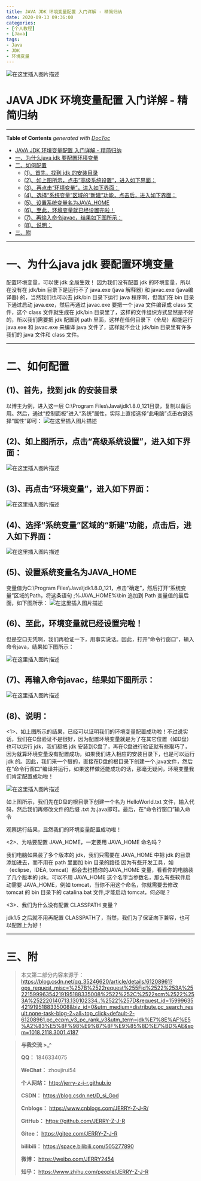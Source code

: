```yaml
---
title: JAVA JDK 环境变量配置 入门详解 - 精简归纳
date: 2020-09-13 09:36:00
categories: 
- [个人教程]
- [Java]
tags:
- Java
- JDK
- 环境变量
---
```

![在这里插入图片描述](https://img-blog.csdnimg.cn/20200913230551142.png)

<!--more-->

# JAVA JDK 环境变量配置 入门详解 - 精简归纳

---

<!-- START doctoc generated TOC please keep comment here to allow auto update -->
<!-- DON'T EDIT THIS SECTION, INSTEAD RE-RUN doctoc TO UPDATE -->
**Table of Contents**  *generated with [DocToc](https://github.com/thlorenz/doctoc)*

- [JAVA JDK 环境变量配置 入门详解 - 精简归纳](#java-jdk-%E7%8E%AF%E5%A2%83%E5%8F%98%E9%87%8F%E9%85%8D%E7%BD%AE-%E5%85%A5%E9%97%A8%E8%AF%A6%E8%A7%A3---%E7%B2%BE%E7%AE%80%E5%BD%92%E7%BA%B3)
- [一、为什么java jdk 要配置环境变量](#%E4%B8%80%E4%B8%BA%E4%BB%80%E4%B9%88java-jdk-%E8%A6%81%E9%85%8D%E7%BD%AE%E7%8E%AF%E5%A2%83%E5%8F%98%E9%87%8F)
- [二、如何配置](#%E4%BA%8C%E5%A6%82%E4%BD%95%E9%85%8D%E7%BD%AE)
  - [(1)、首先，找到 jdk 的安装目录](#1%E9%A6%96%E5%85%88%E6%89%BE%E5%88%B0-jdk-%E7%9A%84%E5%AE%89%E8%A3%85%E7%9B%AE%E5%BD%95)
  - [(2)、如上图所示，点击“高级系统设置”，进入如下界面：](#2%E5%A6%82%E4%B8%8A%E5%9B%BE%E6%89%80%E7%A4%BA%E7%82%B9%E5%87%BB%E9%AB%98%E7%BA%A7%E7%B3%BB%E7%BB%9F%E8%AE%BE%E7%BD%AE%E8%BF%9B%E5%85%A5%E5%A6%82%E4%B8%8B%E7%95%8C%E9%9D%A2)
  - [(3)、再点击“环境变量”，进入如下界面：](#3%E5%86%8D%E7%82%B9%E5%87%BB%E7%8E%AF%E5%A2%83%E5%8F%98%E9%87%8F%E8%BF%9B%E5%85%A5%E5%A6%82%E4%B8%8B%E7%95%8C%E9%9D%A2)
  - [(4)、选择“系统变量”区域的“新建”功能，点击后，进入如下界面：](#4%E9%80%89%E6%8B%A9%E7%B3%BB%E7%BB%9F%E5%8F%98%E9%87%8F%E5%8C%BA%E5%9F%9F%E7%9A%84%E6%96%B0%E5%BB%BA%E5%8A%9F%E8%83%BD%E7%82%B9%E5%87%BB%E5%90%8E%E8%BF%9B%E5%85%A5%E5%A6%82%E4%B8%8B%E7%95%8C%E9%9D%A2)
  - [(5)、设置系统变量名为JAVA_HOME](#5%E8%AE%BE%E7%BD%AE%E7%B3%BB%E7%BB%9F%E5%8F%98%E9%87%8F%E5%90%8D%E4%B8%BAjava_home)
  - [(6)、至此，环境变量就已经设置完啦！](#6%E8%87%B3%E6%AD%A4%E7%8E%AF%E5%A2%83%E5%8F%98%E9%87%8F%E5%B0%B1%E5%B7%B2%E7%BB%8F%E8%AE%BE%E7%BD%AE%E5%AE%8C%E5%95%A6)
  - [(7)、再输入命令javac，结果如下图所示：](#7%E5%86%8D%E8%BE%93%E5%85%A5%E5%91%BD%E4%BB%A4javac%E7%BB%93%E6%9E%9C%E5%A6%82%E4%B8%8B%E5%9B%BE%E6%89%80%E7%A4%BA)
  - [(8)、说明：](#8%E8%AF%B4%E6%98%8E)
- [三、附](#%E4%B8%89%E9%99%84)

<!-- END doctoc generated TOC please keep comment here to allow auto update -->

---

# 一、为什么java jdk 要配置环境变量
配置环境变量，可以使 jdk 全局生效！
因为我们没有配置 jdk 的环境变量，所以在没有在 jdk/bin 目录下是运行不了 java.exe (java 解释器) 和 javac.exe (java编译器) 的，当然我们也可以去 jdk/bin 目录下运行 java 程序啊，但我们在 bin 目录下通过启动 java.exe，然后再通过 javac.exe 要把一个 java 文件编译成 class 文件，这个 class 文件就生成在 jdk/bin 目录里了，这样的文件组织方式显然是不好的，所以我们需要把 jdk 配置到 path 里面，这样在任何目录下（全局）都能运行 java.exe 和 javac.exe 来编译 java 文件了，这样就不会让 jdk/bin 目录里有许多我们的 java 文件和 class 文件。

---
# 二、如何配置

## (1)、首先，找到 jdk 的安装目录
以博主为例，进入这一层 C:\Program Files\Java\jdk1.8.0_121目录，复制以备后用。然后，通过“控制面板”进入“系统”属性，实际上直接选择“此电脑”点击右键选择“属性”即可：
![在这里插入图片描述](https://img-blog.csdnimg.cn/20200913225941475.png?x-oss-process=image/watermark,type_ZmFuZ3poZW5naGVpdGk,shadow_10,text_aHR0cHM6Ly9ibG9nLmNzZG4ubmV0L0Rfc2lfR29k,size_16,color_FFFFFF,t_70#pic_center)



## (2)、如上图所示，点击“高级系统设置”，进入如下界面：
![在这里插入图片描述](https://img-blog.csdnimg.cn/202009132300046.png?x-oss-process=image/watermark,type_ZmFuZ3poZW5naGVpdGk,shadow_10,text_aHR0cHM6Ly9ibG9nLmNzZG4ubmV0L0Rfc2lfR29k,size_16,color_FFFFFF,t_70#pic_center)



## (3)、再点击“环境变量”，进入如下界面：
![在这里插入图片描述](https://img-blog.csdnimg.cn/202009132303013.png?x-oss-process=image/watermark,type_ZmFuZ3poZW5naGVpdGk,shadow_10,text_aHR0cHM6Ly9ibG9nLmNzZG4ubmV0L0Rfc2lfR29k,size_16,color_FFFFFF,t_70#pic_center)




## (4)、选择“系统变量”区域的“新建”功能，点击后，进入如下界面：

![在这里插入图片描述](https://img-blog.csdnimg.cn/20200913230102852.png?x-oss-process=image/watermark,type_ZmFuZ3poZW5naGVpdGk,shadow_10,text_aHR0cHM6Ly9ibG9nLmNzZG4ubmV0L0Rfc2lfR29k,size_16,color_FFFFFF,t_70#pic_center)


## (5)、设置系统变量名为JAVA_HOME
变量值为C:\Program Files\Java\jdk1.8.0_121，点击“确定”，然后打开“系统变量”区域的Path，将这条语句 ;%JAVA_HOME%\bin 追加到 Path 变量值的最后面，如下图所示：
![在这里插入图片描述](https://img-blog.csdnimg.cn/20200913230417174.png?x-oss-process=image/watermark,type_ZmFuZ3poZW5naGVpdGk,shadow_10,text_aHR0cHM6Ly9ibG9nLmNzZG4ubmV0L0Rfc2lfR29k,size_16,color_FFFFFF,t_70#pic_center)


## (6)、至此，环境变量就已经设置完啦！
但是空口无凭啊，我们再验证一下，用事实说话。因此，打开“命令行窗口”，输入命令java，结果如下图所示：

![在这里插入图片描述](https://img-blog.csdnimg.cn/2020091323051357.png?x-oss-process=image/watermark,type_ZmFuZ3poZW5naGVpdGk,shadow_10,text_aHR0cHM6Ly9ibG9nLmNzZG4ubmV0L0Rfc2lfR29k,size_16,color_FFFFFF,t_70#pic_center)



## (7)、再输入命令javac，结果如下图所示：
![在这里插入图片描述](https://img-blog.csdnimg.cn/20200913230551142.png?x-oss-process=image/watermark,type_ZmFuZ3poZW5naGVpdGk,shadow_10,text_aHR0cHM6Ly9ibG9nLmNzZG4ubmV0L0Rfc2lfR29k,size_16,color_FFFFFF,t_70#pic_center)



## (8)、说明：

 <1>、如上图所示的结果，已经可以证明我们的环境变量配置成功啦！不过说实话，我们在C盘验证不是很好，因为配置环境变量就是为了在其它位置（如D盘）也可以运行 jdk，我们都把 jdk 安装到C盘了，再在C盘进行验证就有些取巧了，因为就算环境变量没有配置成功，如果我们进入相应的安装目录下，也是可以运行 jdk 的。因此，我们来一个狠的，直接在D盘的根目录下创建一个.java文件，然后在“命令行窗口”编译并运行，如果这样做还能成功的话，那毫无疑问，环境变量我们肯定配置成功啦！

![在这里插入图片描述](https://img-blog.csdnimg.cn/20200913230658735.png?x-oss-process=image/watermark,type_ZmFuZ3poZW5naGVpdGk,shadow_10,text_aHR0cHM6Ly9ibG9nLmNzZG4ubmV0L0Rfc2lfR29k,size_16,color_FFFFFF,t_70#pic_center)



如上图所示，我们先在D盘的根目录下创建一个名为 HelloWorld.txt 文件，输入代码，然后我们再修改文件的后缀 .txt 为.java即可。最后，在“命令行窗口”输入命令

观察运行结果，显然我们的环境变量配置成功啦！

<2>、为啥要配置 JAVA_HOME，一定要用 JAVA_HOME 命名吗？

我们电脑如果装了多个版本的 jdk，我们只需要在 JAVA_HOME 中把 jdk 的目录添加进去，而不用在 path 里面加 bin 目录的路径
因为有些开发工具，如（eclipse，IDEA, tomcat）都会去扫描你的JAVA_HOME 变量，看看你的电脑装了几个版本的 jdk。可以不用 JAVA_HOME 这个名字当参数名，那么有些软件启动需要 JAVA_HOME，例如 tomcat，当你不用这个命名，你就需要去修改 tomcat 的 bin 目录下的 catalina.bat 文件,才能启动 tomcat，何必呢？

<3>、我们为什么没有配置 CLASSPATH 变量？

jdk1.5 之后就不用再配置 CLASSPATH了，当然，我们为了保证向下兼容，也可以配置上为好！

---

# 三、附
> 本文第二部分内容来源于：<https://blog.csdn.net/qq_35246620/article/details/61208961?ops_request_misc=%257B%2522request%255Fid%2522%253A%2522159996354219195188335008%2522%252C%2522scm%2522%253A%252220140713.130102334..%2522%257D&request_id=159996354219195188335008&biz_id=0&utm_medium=distribute.pc_search_result.none-task-blog-2~all~top_click~default-2-61208961.pc_ecpm_v3_pc_rank_v3&utm_term=jdk%E7%8E%AF%E5%A2%83%E5%8F%98%E9%87%8F%E9%85%8D%E7%BD%AE&spm=1018.2118.3001.4187>
> 

> **与我交流 >_^**
>
> **QQ：** 1846334075
>
> **WeChat：** zhoujirui54
>
> **个人网站：** <http://jerry-z-j-r.github.io>	
>
> **CSDN：** <https://blog.csdn.net/D_si_God>
>
> **Cnblogs：** <https://www.cnblogs.com/JERRY-Z-J-R/>
>
> **GitHub：** <https://github.com/JERRY-Z-J-R>
>
> **Gitee：** <https://gitee.com/JERRY-Z-J-R>
>
> **bilibili：** <https://space.bilibili.com/505277890>
>
> **微博：** <https://weibo.com/JERRY2454>
>
> **知乎：** <https://www.zhihu.com/people/JERRY-Z-J-R>